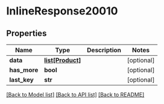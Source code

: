 # InlineResponse20010

## Properties
Name | Type | Description | Notes
------------ | ------------- | ------------- | -------------
**data** | [**list[Product]**](Product.md) |  | [optional] 
**has_more** | **bool** |  | [optional] 
**last_key** | **str** |  | [optional] 

[[Back to Model list]](../README.md#documentation-for-models) [[Back to API list]](../README.md#documentation-for-api-endpoints) [[Back to README]](../README.md)

